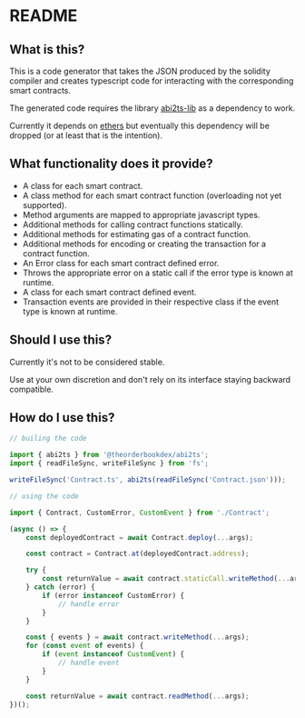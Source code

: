 # README

## What is this?

This is a code generator that takes the JSON produced by the solidity compiler and creates typescript code for interacting with the corresponding smart contracts.

The generated code requires the library [abi2ts-lib](https://github.com/TheOrderbookDEX/abi2ts-lib) as a dependency to work.

Currently it depends on [ethers](https://github.com/ethers-io/ethers.js/) but eventually this dependency will be dropped (or at least that is the intention).

## What functionality does it provide?

* A class for each smart contract.
* A class method for each smart contract function (overloading not yet supported).
* Method arguments are mapped to appropriate javascript types.
* Additional methods for calling contract functions statically.
* Additional methods for estimating gas of a contract function.
* Additional methods for encoding or creating the transaction for a contract function.
* An Error class for each smart contract defined error.
* Throws the appropriate error on a static call if the error type is known at runtime.
* A class for each smart contract defined event.
* Transaction events are provided in their respective class if the event type is known at runtime.

## Should I use this?

Currently it's not to be considered stable.

Use at your own discretion and don't rely on its interface staying backward compatible.

## How do I use this?

```typescript
// builing the code

import { abi2ts } from '@theorderbookdex/abi2ts';
import { readFileSync, writeFileSync } from 'fs';

writeFileSync('Contract.ts', abi2ts(readFileSync('Contract.json')));

// using the code

import { Contract, CustomError, CustomEvent } from './Contract';

(async () => {
    const deployedContract = await Contract.deploy(...args);

    const contract = Contract.at(deployedContract.address);

    try {
        const returnValue = await contract.staticCall.writeMethod(...args);
    } catch (error) {
        if (error instanceof CustomError) {
            // handle error
        }
    }

    const { events } = await contract.writeMethod(...args);
    for (const event of events) {
        if (event instanceof CustomEvent) {
            // handle event
        }
    }

    const returnValue = await contract.readMethod(...args);
})();
```
